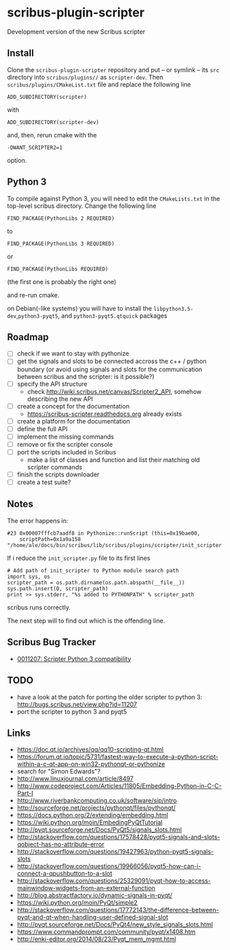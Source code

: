 # scribus-plugin-scripter

Development version of the new Scribus scripter 

## Install

Clone the `scribus-plugin-scripter` repository and put – or symlink – its `src` directory into `scribus/plugins//` as `scripter-dev`. Then `scribus/plugins/CMakeList.txt` file and replace the following line

    ADD_SUBDIRECTORY(scripter)

with

    ADD_SUBDIRECTORY(scripter-dev)

and, then, rerun cmake with the 

    -DWANT_SCRIPTER2=1 

option.

## Python 3

To compile against Python 3, you will need to edit the `CMakeLists.txt` in the top-level scribus directory. Change the following line

    FIND_PACKAGE(PythonLibs 2 REQUIRED)

to

    FIND_PACKAGE(PythonLibs 3 REQUIRED)

or

    FIND_PACKAGE(PythonLibs REQUIRED)


(the first one is probably the right one)

and re-run cmake.

on Debian(-like systems) you will have to install the `libpython3.5-dev`,`python3-pyqt5`, and `python3-pyqt5.qtquick`  packages

## Roadmap

- [ ] check if we want to stay with pythonize
- [ ] get the signals and slots to be connected accross the c++ / python boundary (or avoid using signals and slots for the communication between scribus and the scripter: is it possible?)
- [ ] specify the API structure
  - check http://wiki.scribus.net/canvas/Scripter2_API, somehow describing the new API
- [ ] create a concept for the documentation
  - https://scribus-scripter.readthedocs.org already exists
- [ ] create a platform for the documentation
- [ ] define the full API
- [ ] implement the missing commands
- [ ] remove or fix the scripter console
- [ ] port the scripts included in Scribus
  - make a list of classes and function and list their matching old scripter commands
- [ ] finish the scripts downloader
- [ ] create a test suite?

## Notes

The error happens in:

    #23 0x00007fffcb7aadf8 in Pythonize::runScript (this=0x19bae00, 
        scriptPath=0x1a9a158 "/home/ale/docs/bin/scribus/lib/scribus/plugins/scripter/init_scripter.py")

If i reduce the `init_scripter.py` file to its first lines

    # Add path of init_scripter to Python module search path
    import sys, os
    scripter_path = os.path.dirname(os.path.abspath(__file__))
    sys.path.insert(0, scripter_path)
    print >> sys.stderr, "%s added to PYTHONPATH" % scripter_path

scribus runs correctly.

The next step will to find out which is the offending line.

## Scribus Bug Tracker

- [0011207: Scripter Python 3 compatibility](http://bugs.scribus.net/view.php?id=11207)

## TODO

- have a look at the patch for porting the older scripter to python 3: http://bugs.scribus.net/view.php?id=11207
- port the scripter to python 3 and pyqt5

## Links

- https://doc.qt.io/archives/qq/qq10-scripting-qt.html
- https://forum.qt.io/topic/5731/fastest-way-to-execute-a-python-script-within-a-c-qt-app-on-win32-pythonqt-or-pythonize
- search for "Simon Edwards"?
- http://www.linuxjournal.com/article/8497
- http://www.codeproject.com/Articles/11805/Embedding-Python-in-C-C-Part-I
- http://www.riverbankcomputing.co.uk/software/sip/intro
- http://sourceforge.net/projects/pythonqt/files/pythonqt/
- https://docs.python.org/2/extending/embedding.html
- https://wiki.python.org/moin/EmbedingPyQtTutorial
- http://pyqt.sourceforge.net/Docs/PyQt5/signals_slots.html
- http://stackoverflow.com/questions/17578428/pyqt5-signals-and-slots-qobject-has-no-attribute-error
- http://stackoverflow.com/questions/19427963/python-pyqt5-signals-slots
- http://stackoverflow.com/questions/19966056/pyqt5-how-can-i-connect-a-qpushbutton-to-a-slot
- http://stackoverflow.com/questions/25329091/pyqt-how-to-access-mainwindow-widgets-from-an-external-function
- http://blog.abstractfactory.io/dynamic-signals-in-pyqt/
- https://wiki.python.org/moin/PyQt/simple2
- http://stackoverflow.com/questions/17772143/the-difference-between-pyqt-and-qt-when-handling-user-defined-signal-slot
- http://pyqt.sourceforge.net/Docs/PyQt4/new_style_signals_slots.html
- https://www.commandprompt.com/community/pyqt/x1408.htm
- http://enki-editor.org/2014/08/23/Pyqt_mem_mgmt.html
